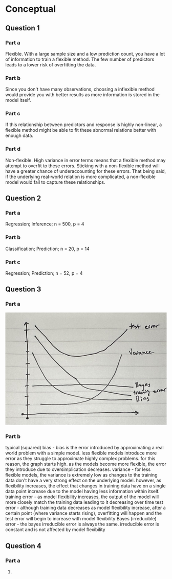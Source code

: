 # Conceptual
## Question 1
### Part a
Flexible. With a large sample size and a low prediction count, you have a lot of information to train a flexible method. The few number of predictors leads to a lower risk of overfitting the data. 

### Part b
Since you don't have many observations, choosing a inflexible method would provide you with better results as more information is stored in the model itself. 
### Part c
If this relationship between predictors and response is highly non-linear, a flexible method might be able to fit these abnormal relations better with enough data. 
### Part d
Non-flexible. High variance in error terms means that a flexible method may attempt to overfit to these errors. Sticking with a non-flexible method will have a greater chance of underaccounting for these errors. That being said, if the underlying real-world relation is more complicated, a non-flexible model would fail to capture these relationships.  

## Question 2
### Part a
Regression; Inference; n = 500, p = 4
### Part b
Classification; Prediction; n = 20, p = 14
### Part c
Regression; Prediction; n = 52, p = 4

## Question 3
### Part a
![bias_variance_tradeoff](bias_variance_tradeoff.jpg)
### Part b
typical (squared) bias - bias is the error introduced by approximating a real world problem with a simple model. less flexible models introduce more error as they struggle to approximate highly complex problems. for this reason, the graph starts high. as the models become more flexible, the error they introduce due to oversimplication decreases.
variance - for less flexible models, the variance is extremely low as changes to the training data don't have a very strong effect on the underlying model. however, as flexibility increases, the effect that changes in training data have on a single data point increase due to the model having less information within itself.
training error - as model flexibility increases, the output of the model will more closely match the training data leading to it decreasing over time
test error - although training data decreases as model flexibility increase, after a certain point (where variance starts rising), overfitting will happen and the test error will begin to increase with model flexibility
Bayes (irreducible) error - the bayes irreducible error is always the same. irreducible error is constant and is not affected by model flexibility

## Question 4
### Part a
1. 